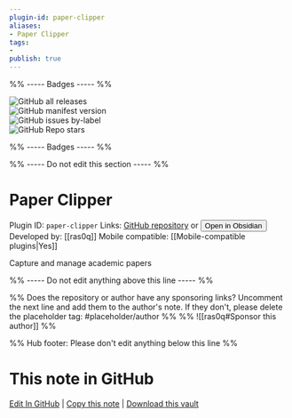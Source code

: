 ```yaml
---
plugin-id: paper-clipper
aliases:
- Paper Clipper
tags: 
- 
publish: true
---
```


%% ----- Badges ----- %%

![GitHub all releases](https://img.shields.io/github/downloads/ras0q/obsidian-paper-clipper/total?color=573E7A&logo=github&style=for-the-badge)   
![GitHub manifest version](https://img.shields.io/github/manifest-json/v/ras0q/obsidian-paper-clipper?color=573E7A&logo=github&style=for-the-badge)   
![GitHub issues by-label](https://img.shields.io/github/issues/ras0q/obsidian-paper-clipper/help%20wanted?color=573E7A&logo=github&style=for-the-badge)   
![GitHub Repo stars](https://img.shields.io/github/stars/ras0q/obsidian-paper-clipper?color=573E7A&logo=github&style=for-the-badge)

%% ----- Badges ----- %%

%% ----- Do not edit this section ----- %%

# Paper Clipper

Plugin ID: `paper-clipper`
Links: [GitHub repository](https://github.com/ras0q/obsidian-paper-clipper) or [<button id=HH>Open in Obsidian</button>](obsidian://show-plugin?id=paper-clipper)
Developed by: [[ras0q]]
Mobile compatible: [[Mobile-compatible plugins|Yes]]

Capture and manage academic papers

%% ----- Do not edit anything above this line ----- %% 

%% Does the repository or author have any sponsoring links? Uncomment the next line and add them to the author's note. If they don't, please delete the placeholder tag: #placeholder/author %%
%% ![[ras0q#Sponsor this author]] %%

%% Hub footer: Please don't edit anything below this line %%

# This note in GitHub

<span class="git-footer">[Edit In GitHub](https://github.dev/obsidian-community/obsidian-hub/blob/main/02%20-%20Community%20Expansions/02.05%20All%20Community%20Expansions/Plugins/paper-clipper.md "git-hub-edit-note") | [Copy this note](https://raw.githubusercontent.com/obsidian-community/obsidian-hub/main/02%20-%20Community%20Expansions/02.05%20All%20Community%20Expansions/Plugins/paper-clipper.md "git-hub-copy-note") | [Download this vault](https://github.com/obsidian-community/obsidian-hub/archive/refs/heads/main.zip "git-hub-download-vault") </span>
